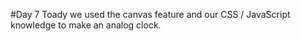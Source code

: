 #Day 7
Toady we used the canvas feature and our CSS / JavaScript knowledge to  make an analog clock.
